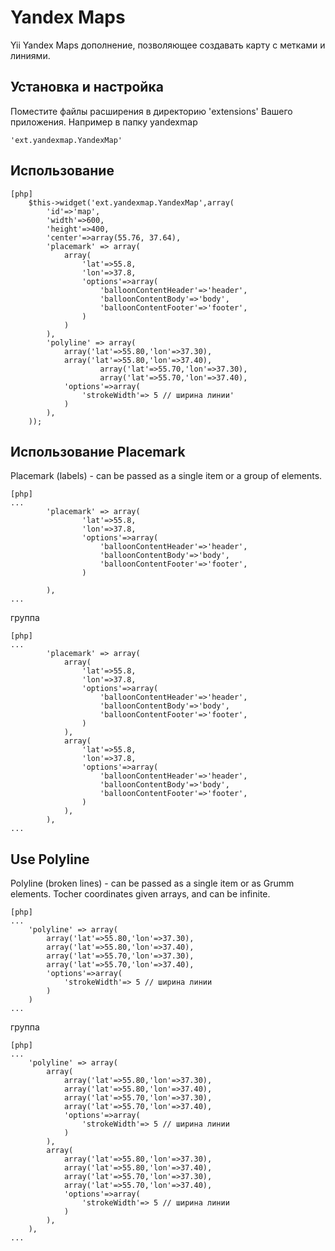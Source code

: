 Yandex Maps
==========

Yii Yandex Maps дополнение, позволяющее создавать карту с метками и линиями. 

Установка и настройка
---------------------

Поместите файлы расширения в директорию 'extensions' Вашего приложения. Например в папку yandexmap

~~~
'ext.yandexmap.YandexMap'
~~~

Использование
-----

~~~
[php]
	$this->widget('ext.yandexmap.YandexMap',array(
		'id'=>'map',
		'width'=>600,
		'height'=>400,
		'center'=>array(55.76, 37.64),
		'placemark' => array(
			array(
				'lat'=>55.8,
				'lon'=>37.8,
				'options'=>array(
					'balloonContentHeader'=>'header',
					'balloonContentBody'=>'body',
					'balloonContentFooter'=>'footer',
				)
			)
		),
		'polyline' => array(
			array('lat'=>55.80,'lon'=>37.30),
			array('lat'=>55.80,'lon'=>37.40),
            		array('lat'=>55.70,'lon'=>37.30),
            		array('lat'=>55.70,'lon'=>37.40),
			'options'=>array(
				'strokeWidth'=> 5 // ширина линии'
			)
		),
	));

~~~

Использование Placemark
---

Placemark (labels) - can be passed as a single item or a group of elements.

~~~
[php]
...
		'placemark' => array(
				'lat'=>55.8,
				'lon'=>37.8,
				'options'=>array(
					'balloonContentHeader'=>'header',
					'balloonContentBody'=>'body',
					'balloonContentFooter'=>'footer',
				)
			
		),
...

~~~

группа

~~~
[php]
...
		'placemark' => array(
			array(
				'lat'=>55.8,
				'lon'=>37.8,
				'options'=>array(
					'balloonContentHeader'=>'header',
					'balloonContentBody'=>'body',
					'balloonContentFooter'=>'footer',
				)
			),
			array(
				'lat'=>55.8,
				'lon'=>37.8,
				'options'=>array(
					'balloonContentHeader'=>'header',
					'balloonContentBody'=>'body',
					'balloonContentFooter'=>'footer',
				)
			),
		),
...

~~~

Use Polyline
---

Polyline (broken lines) - can be passed as a single item or as Grumm elements. Tocher coordinates given arrays, and can be infinite.

~~~
[php]
...
	'polyline' => array(		
		array('lat'=>55.80,'lon'=>37.30),
		array('lat'=>55.80,'lon'=>37.40),
		array('lat'=>55.70,'lon'=>37.30),
		array('lat'=>55.70,'lon'=>37.40),
		'options'=>array(
			'strokeWidth'=> 5 // ширина линии
		)
	)
...

~~~

группа

~~~
[php]
...
	'polyline' => array(
		array(
			array('lat'=>55.80,'lon'=>37.30),
			array('lat'=>55.80,'lon'=>37.40),
			array('lat'=>55.70,'lon'=>37.30),
			array('lat'=>55.70,'lon'=>37.40),
			'options'=>array(
				'strokeWidth'=> 5 // ширина линии
			)
		),
		array(
			array('lat'=>55.80,'lon'=>37.30),
			array('lat'=>55.80,'lon'=>37.40),
			array('lat'=>55.70,'lon'=>37.30),
			array('lat'=>55.70,'lon'=>37.40),
			'options'=>array(
				'strokeWidth'=> 5 // ширина линии
			)
		),
	),
...

~~~